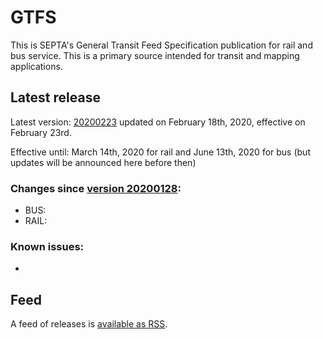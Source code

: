 # GTFS

This is SEPTA's General Transit Feed Specification publication for rail and bus service. This is a primary source intended for transit and mapping applications.

## Latest release

Latest version: [20200223](https://github.com/septadev/GTFS/releases/tag/v202002230) updated on February 18th, 2020, effective on February 23rd.

Effective until: March 14th, 2020 for rail and June 13th, 2020 for bus (but updates will be announced here before then)

### Changes since [version 20200128](https://github.com/septadev/GTFS/releases/tag/v202001281): 
 
*  BUS:
*  RAIL: 

### Known issues:

* 

## Feed

A feed of releases is [available as RSS](https://github.com/septadev/GTFS/releases.atom).

